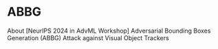 # ABBG
About [NeurIPS 2024 in AdvML Workshop] Adversarial Bounding Boxes Generation (ABBG) Attack against Visual Object Trackers
